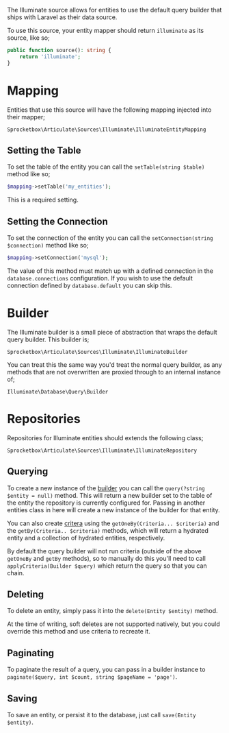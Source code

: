 The Illuminate source allows for entities to use the default query builder that ships with Laravel as their data source.

To use this source, your entity mapper should return `illuminate` as its source, like so;

```php
public function source(): string {
    return 'illuminate';
}
```

# Mapping
Entities that use this source will have the following mapping injected into their mapper;

    Sprocketbox\Articulate\Sources\Illuminate\IlluminateEntityMapping

## Setting the Table
To set the table of the entity you can call the `setTable(string $table)` method like so;

```php
$mapping->setTable('my_entities');
```

This is a required setting.

## Setting the Connection
To set the connection of the entity you can call the `setConnection(string $connection)` method like so;

```php
$mapping->setConnection('mysql');
```

The value of this method must match up with a defined connection in the `database.connections` configuration. If you wish
to use the default connection defined by `database.default` you can skip this.

# Builder
The Illuminate builder is a small piece of abstraction that wraps the default query builder. This builder is;

    Sprocketbox\Articulate\Sources\Illuminate\IlluminateBuilder
    
You can treat this the same way you'd treat the normal query builder, as any methods that are not overwritten are proxied
through to an internal instance of;

    Illuminate\Database\Query\Builder

# Repositories
Repositories for Illuminate entities should extends the following class;

    Sprocketbox\Articulate\Sources\Illuminate\IlluminateRepository
    
## Querying
To create a new instance of the [builder](#builder) you can call the `query(?string $entity = null)` method. This will return a new builder
set to the table of the entity the repository is currently configured for. Passing in another entities class in here will
create a new instance of the builder for that entity.

You can also create [critera](/breakdown/repositories#criteria) using the `getOneBy(Criteria... $criteria)` and the `getBy(Criteria.. $criteria)`
methods, which will return a hydrated entity and a collection of hydrated entities, respectively.

By default the query builder will not run criteria (outside of the above `getOneBy` and `getBy` methods), so to manually do this you'll
need to call `applyCriteria(Builder $query)` which return the query so that you can chain.

## Deleting
To delete an entity, simply pass it into the `delete(Entity $entity)` method.

At the time of writing, soft deletes are not supported natively, but you could override this method and use criteria
to recreate it.

## Paginating
To paginate the result of a query, you can pass in a builder instance to `paginate($query, int $count, string $pageName = 'page')`.

## Saving
To save an entity, or persist it to the database, just call `save(Entity $entity)`.